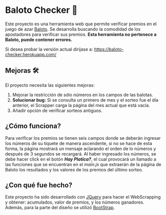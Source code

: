 Baloto Checker 💎
=================
Este proyecto es una herramienta web que permite verificar premios en el juego de azar [Baloto](https://www.baloto.com/). Se desarrolla
buscando la comodidad de los apostadores para verificar sus premios. **Esta herramienta no pertenece a Baloto, puede contener errores.**

Si desea probar la versión actual dirijase a: <https://baloto-checker.herokuapp.com/>

Mejoras 🛠
----------
El proyecto necesita las siguientes mejoras:
  1. Mejorar la restricción de sólo números en los campos de las balotas.
  2. **Solucionar bug:** Si se consulta un primero de mes y el sorteo fue el día anterior, el Scrapper carga la página del mes actual que
  está vacía.
  3. Añadir opción de verificar sorteos antiguos.

¿Cómo funciona?
---------------
Para verificar los premios se tienen seis campos donde se deberán ingresar los números de su tiquete de manera ascendente, si no se hace
de esta forma, la página mostrará un mensaje aclarando el orden de lo números y después de 3 segundos se recargará. Al haber ingresado
los números, se debe hacer click en el botón _**Hay Platica?**_, el cual provocará un llamado a las funciones que se encuentran en el
*main.js* que extraerán de la página de Baloto los resultados y los valores de los premios del último sorteo.

¿Con qué fue hecho? 
-------------------
Este proyecto ha sido desarrollado con [JQuery](https://jquery.com/) para hacer el WebScrapping y obtener: acumulados, valor de premios,
y los números ganadores. Además, para la parte del diseño se utilizó [BootStrap](https://getbootstrap.com).
